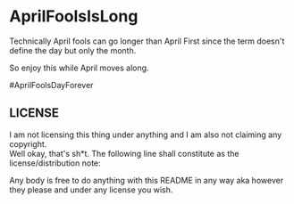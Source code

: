 # AprilFoolsIsLong

Technically April fools can go longer than April First since the term doesn't define the day but only the month.

So enjoy this while April moves along.

#AprilFoolsDayForever



## LICENSE
I am not licensing this thing under anything and I am also not claiming any copyright.
<br>Well okay, that's sh*t. The following line shall constitute as the license/distribution note:

Any body is free to do anything with this README in any way aka however they please and under any license you wish.
